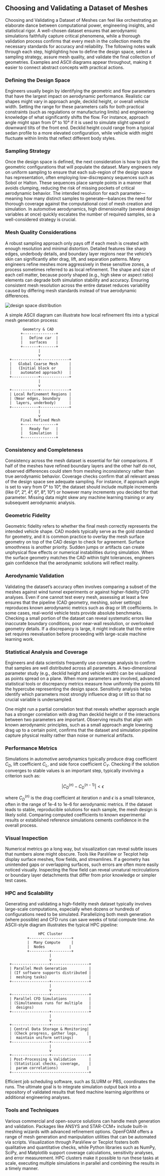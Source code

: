 ## Choosing and Validating a Dataset of Meshes

Choosing and Validating a Dataset of Meshes can feel like orchestrating an elaborate dance between computational power, engineering insights, and statistical rigor. A well-chosen dataset ensures that aerodynamic simulations faithfully capture critical phenomena, while a thorough validation process confirms that every mesh in the collection meets the necessary standards for accuracy and reliability. The following notes walk through each step, highlighting how to define the design space, select a sampling strategy, assure mesh quality, and validate the final collection of geometries. Examples and ASCII diagrams appear throughout, making it easier to connect abstract concepts with practical actions.

### Defining the Design Space  

Engineers usually begin by identifying the geometric and flow parameters that have the largest impact on aerodynamic performance. Realistic car shapes might vary in approach angle, decklid height, or overall vehicle width. Setting the range for these parameters calls for both practical constraints (such as regulations or manufacturing limits) and engineering knowledge of what significantly shifts the flow. For instance, approach angle might span from 0° to 10° if it is used to simulate slight upward or downward tilts of the front end. Decklid height could range from a typical sedan profile to a more elevated configuration, while vehicle width might fluctuate within limits that reflect different body styles.

### Sampling Strategy  

Once the design space is defined, the next consideration is how to pick the geometric configurations that will populate the dataset. Many engineers rely on uniform sampling to ensure that each sub-region of the design space has representation, often employing low-discrepancy sequences such as Sobol or Halton. These sequences place sample points in a manner that avoids clumping, reducing the risk of missing pockets of critical aerodynamic behavior. The intended resolution for each parameter—meaning how many distinct samples to generate—balances the need for thorough coverage against the computational cost of mesh creation and simulation. In automotive aerodynamics, high dimensionality (several design variables at once) quickly escalates the number of required samples, so a well-considered strategy is crucial.

### Mesh Quality Considerations  

A robust sampling approach only pays off if each mesh is created with enough resolution and minimal distortion. Detailed features like sharp edges, underbody details, and boundary layer regions near the vehicle’s skin can significantly alter drag, lift, and separation patterns. Many engineers refine meshes more aggressively in these sensitive zones, a process sometimes referred to as local refinement. The shape and size of each cell matter, because poorly shaped (e.g., high skew or aspect ratio) elements can degrade both simulation stability and accuracy. Ensuring consistent mesh resolution across the entire dataset reduces variability caused by differing mesh standards instead of true aerodynamic differences.

![design space distribution](https://github.com/djeada/Computational-Fluid-Dynamics-CFD-Resources/assets/37275728/bfe914f2-1543-458e-9f4f-06aa8cff871c)

A simple ASCII diagram can illustrate how local refinement fits into a typical mesh generation process:

```
        Geometry & CAD
       +---------------+
       |   Define car  |
       |   surfaces    |
       +-------+-------+
               |
               v
  +------------+-------------+
  |   Global Coarse Mesh     |
  |   (Initial block or      |
  |    automated approach)   |
  +------------+-------------+
               |
               v
  +------------+-------------+
  | Local Refinement Regions |
  | (Near edges, boundary    |
  |  layers, underbody)      |
  +------------+-------------+
               |
               v
       Final Refined Mesh
       +---------------+
       |   Ready for   |
       |   Simulation  |
       +---------------+
```

### Consistency and Completeness  

Consistency across the mesh dataset is essential for fair comparisons. If half of the meshes have refined boundary layers and the other half do not, observed differences could stem from meshing inconsistency rather than true aerodynamic behavior. Coverage checks confirm that all relevant areas of the design space see adequate sampling. For instance, if approach angle is set to vary from 0° to 10°, the dataset should include multiple increments (like 0°, 2°, 4°, 6°, 8°, 10°) or however many increments you decided for that parameter. Missing data might skew any machine learning training or any subsequent aerodynamic analysis.

### Geometric Fidelity  

Geometric fidelity refers to whether the final mesh correctly represents the intended vehicle shape. CAD models typically serve as the gold standard for geometry, and it is common practice to overlay the mesh surface geometry on top of the CAD design to check for agreement. Surface smoothness is another priority. Sudden jumps or artifacts can create unphysical flow effects or numerical instabilities during simulation. When the surface geometry matches the CAD within tight tolerances, engineers gain confidence that the aerodynamic solutions will reflect reality.

### Aerodynamic Validation  

Validating the dataset’s accuracy often involves comparing a subset of the meshes against wind tunnel experiments or against higher-fidelity CFD analyses. Even if one cannot test every mesh, assessing at least a few ensures that the pipeline (CAD geometry, meshing, solver settings) reproduces known aerodynamic metrics such as drag or lift coefficients. In some cases, real-world vehicle tests provide absolute benchmarks. Checking a small portion of the dataset can reveal systematic errors like inaccurate boundary conditions, poor near-wall resolution, or overlooked geometry details. If a discrepancy is large, it might indicate that the entire set requires reevaluation before proceeding with large-scale machine learning work.

### Statistical Analysis and Coverage  

Engineers and data scientists frequently use coverage analysis to confirm that samples are well distributed across all parameters. A two-dimensional parameter study (e.g., decklid height and vehicle width) can be visualized as points spread on a plane. When more parameters are involved, advanced statistical tools or discrepancy metrics measure how uniformly the points fill the hypercube representing the design space. Sensitivity analysis helps identify which parameters most strongly influence drag or lift so that no crucial variable is undersampled.

One might run a partial correlation test that reveals whether approach angle has a stronger correlation with drag than decklid height or if the interactions between two parameters are important. Observing results that align with known aerodynamic principles, such as a small approach angle lowering drag up to a certain point, confirms that the dataset and simulation pipeline capture physical reality rather than noise or numerical artifacts.

### Performance Metrics  

Simulations in automotive aerodynamics typically produce drag coefficient $C_D$, lift coefficient $C_L$, and side force coefficient $C_Y$. Checking if the solution converges to stable values is an important step, typically involving a criterion such as:

$$| C_D^{(n)} - C_D^{(n-1)} | < \epsilon$$

where $C_D^{(n)}$ is the drag coefficient at iteration $n$ and $\epsilon$ is a small tolerance, often in the range of 1e-4 to 1e-6 for aerodynamic metrics. If the dataset leads to stable, reproducible solutions for each sample, the mesh design is likely solid. Comparing computed coefficients to known experimental results or established reference simulations cements confidence in the overall process.

### Visual Inspection  

Numerical metrics go a long way, but visualization can reveal subtle issues that numbers alone might obscure. Tools like ParaView or Tecplot help display surface meshes, flow fields, and streamlines. If a geometry has unintended gaps or overlapping surfaces, such errors are often more easily noticed visually. Inspecting the flow field can reveal unnatural recirculations or boundary layer detachments that differ from prior knowledge or simpler test cases.

### HPC and Scalability  

Generating and validating a high-fidelity mesh dataset typically involves large-scale computations, especially when dozens or hundreds of configurations need to be simulated. Parallelizing both mesh generation (where possible) and CFD runs can save weeks of total compute time. An ASCII-style diagram illustrates the typical HPC pipeline:

```
               HPC Cluster
          +-------------------+
          |  Many Compute     |
          |  Nodes           |
          +---------+---------+
                    |
                    v
  +-----------------+-----------------+
  | Parallel Mesh Generation          |
  | (If software supports distributed |
  |  meshing tasks)                   |
  +-----------------+-----------------+
                    |
                    v
  +-----------------+-----------------+
  | Parallel CFD Simulations          |
  | (Simultaneous runs for multiple   |
  |  designs)                         |
  +-----------------+-----------------+
                    |
                    v
  +-----------------+-----------------+
  | Central Data Storage & Monitoring|
  | (Check progress, gather logs,    |
  |  maintain uniform settings)       |
  +-----------------+-----------------+
                    |
                    v
  +-----------------+-----------------+
  | Post-Processing & Validation      |
  | (Statistical checks, coverage,    |
  |  param correlations)             |
  +-----------------------------------+
```

Efficient job scheduling software, such as SLURM or PBS, coordinates the runs. The ultimate goal is to integrate simulation output back into a repository of validated results that feed machine learning algorithms or additional engineering analyses.

### Tools and Techniques

Various commercial and open-source solutions can handle mesh generation and validation. Packages like ANSYS and STAR-CCM+ include built-in meshing wizards with advanced refinement options. OpenFOAM offers a range of mesh generation and manipulation utilities that can be automated via scripts. Visualization through ParaView or Tecplot fosters both qualitative and quantitative checks, while Python libraries such as NumPy, SciPy, and Matplotlib support coverage calculations, sensitivity analyses, and error measurement. HPC clusters make it possible to run these tasks at scale, executing multiple simulations in parallel and combining the results in a timely manner.

